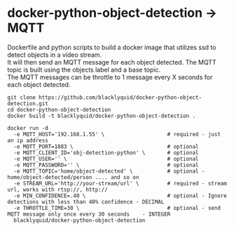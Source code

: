 # docker-python-object-detection -> MQTT

Dockerfile and python scripts to build a docker image that utilizes ssd to detect objects in a video stream.<br/>
It will then send an MQTT message for each object detected. The MQTT topic is built using the objects label and a base topic.<br/>
The MQTT messages can be throttle to 1 message every X seconds for each object detected.

```
git clone https://github.com/blacklyquid/docker-python-object-detection.git
cd docker-python-object-detection
docker build -t blacklyquid/docker-python-object-detection .
```
```
docker run -d
  -e MQTT_HOST='192.168.1.55' \                    # required - just an ip address
  -e MQTT_PORT=1883 \                              # optional
  -e MQTT_CLIENT_ID='obj-detection-python' \       # optional
  -e MQTT_USER='' \                                # optional
  -e MQTT_PASSWORD='' \                            # optional
  -e MQTT_TOPIC='home/object-detected' \           # optional - home/object-detected/person .... and so on
  -e STREAM_URL='http://your-stream/url' \         # required - stream url, works with rtsp://, http://
  -e MIN_CONFIDENCE=.40 \                          # optional - Ignore detections with less than 40% confidence - DECIMAL
  -e THROTTLE_TIME=30 \                            # optional - send MQTT message only once every 30 seconds    - INTEGER
  blacklyquid/docker-python-object-detection
```
